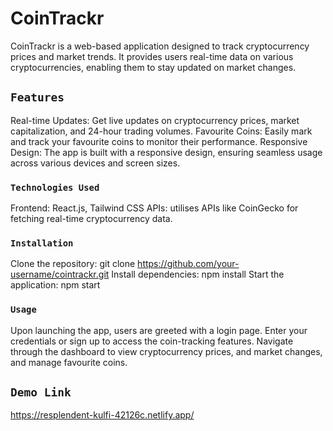 # CoinTrackr

CoinTrackr is a web-based application designed to track cryptocurrency prices and market trends. It provides users real-time data on various cryptocurrencies, enabling them to stay updated on market changes.

## `Features`

Real-time Updates: Get live updates on cryptocurrency prices, market capitalization, and 24-hour trading volumes.
Favourite Coins: Easily mark and track your favourite coins to monitor their performance.
Responsive Design: The app is built with a responsive design, ensuring seamless usage across various devices and screen sizes.

### `Technologies Used`

Frontend: React.js, Tailwind CSS
APIs: utilises APIs like CoinGecko for fetching real-time cryptocurrency data.

### `Installation`

Clone the repository: git clone https://github.com/your-username/cointrackr.git
Install dependencies: npm install
Start the application: npm start

### `Usage`
Upon launching the app, users are greeted with a login page.
Enter your credentials or sign up to access the coin-tracking features.
Navigate through the dashboard to view cryptocurrency prices, and market changes, and manage favourite coins.

## `Demo Link`
https://resplendent-kulfi-42126c.netlify.app/
